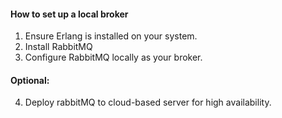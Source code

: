 #### How to set up a local broker
1. Ensure Erlang is installed on your system.
2. Install RabbitMQ
3. Configure RabbitMQ locally as your broker.

#### Optional: 
4. Deploy rabbitMQ to cloud-based server for high availability.
